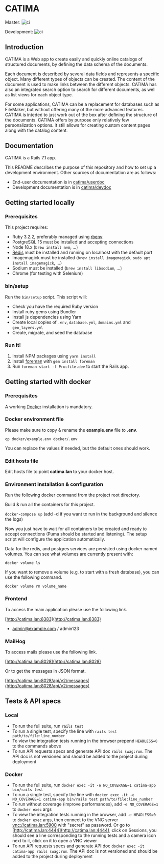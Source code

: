 # CATIMA

Master:
![ci](https://github.com/catima/catima/workflows/ci/badge.svg?branch=master)

Development:
![ci](https://github.com/catima/catima/workflows/ci/badge.svg?branch=development)

## Introduction

CATIMA is a Web app to create easily and quickly online catalogs of structured documents, by defining the data schema of the documents.

Each document is described by several data fields and represents a specific object. Many different types of objects can be created. The content of the document is used to make links between the different objects. CATIMA has also an integrated search option to search for different documents, as well as list views for each object type.

For some applications, CATIMA can be a replacement for databases such as FileMaker, but without offering many of the more advanced features. CATIMA is inteded to just work out of the box after defining the structure of the documents. CATIMA offers by purpose only relatively few personalization options. It still allows for creating custom content pages along with the catalog content.

## Documentation

CATIMA is a Rails 7.1 app.

This README describes the purpose of this repository and how to set up a development environment. Other sources of documentation are as follows:

* End-user documentation is in [catima/userdoc](https://github.com/catima/userdoc)
* Development documentation is in [catima/devdoc](https://github.com/catima/devdoc)

## Getting started locally

### Prerequisites

This project requires:

* Ruby 3.2.2, preferably managed using [rbenv](http://rbenv.org/)
* PostgreSQL 15 must be installed and accepting connections
* Node 18.x (`brew install nvm`, ...)
* [Redis](https://redis.io/) must be installed and running on localhost with the default port
* Imagemagick must be installed (`brew install imagemagick`, `sudo apt install imagemagick`, ...)
* Sodium must be installed (`brew install libsodium`, ...)
* Chrome (for testing with Selenium)

### bin/setup

Run the `bin/setup` script. This script will:

* Check you have the required Ruby version
* Install ruby gems using Bundler
* Install js dependencies using Yarn
* Create local copies of `.env`, `database.yml`, `domains.yml` and `geo_layers.yml`
* Create, migrate, and seed the database

### Run it!

1. Install NPM packages using `yarn install`
2. Install [foreman](https://github.com/ddollar/foreman) with `gem install foreman`
3. Run `foreman start -f Procfile.dev` to start the Rails app.

## Getting started with docker

### Prerequisites

A working [Docker](https://docs.docker.com/engine/install/) installation is mandatory.

### Docker environment file

Please make sure to copy & rename the **example.env** file to **.env**.

``cp docker/example.env docker/.env``

You can replace the values if needed, but the default ones should work.

### Edit hosts file

Edit hosts file to point **catima.lan** to your docker host.

### Environment installation & configuration

Run the following docker command from the project root directory.

Build & run all the containers for this project.

``docker-compose up`` (add -d if you want to run in the background and silence the logs)

Now you just have to wait for all containers to be created and ready to accept connections (Puma should be started and listening). The setup script will configure the application automatically.

Data for the redis, and postgres services are persisted using docker named volumes. You can see what volumes are currently present with:

``docker volume ls``

If you want to remove a volume (e.g. to start with a fresh database), you can use the following command.

``docker volume rm volume_name``

### Frontend

To access the main application please use the following link.

[http://catima.lan:8383](http://catima.lan:8383)

+ admin@example.com / admin123

### MailHog

To access mails please use the following link.

[http://catima.lan:8028](http://catima.lan:8028)

Or to get the messages in JSON format.

[http://catima.lan:8028/api/v2/messages](http://catima.lan:8028/api/v2/messages)

## Tests & API specs

### Local
* To run the full suite, run `rails test`
* To run a single test, specify the line with `rails test path/to/file:line_number`
* To view the integration tests running in the browser prepend `HEADLESS=0` to the commands above
* To run API requests specs and generate API doc `rails swag:run`. The API doc is not versioned and should be added to the project during deployment

### Docker
* To run the full suite, run `docker exec -it -e NO_COVERAGE=1 catima-app bin/rails test`
* To run a single test, specify the line with `docker exec -it -e NO_COVERAGE=1 catima-app bin/rails test path/to/file:line_number`
* To run without coverage (improve performances), add `-e NO_COVERAGE=1` to `docker exec` args
* To view the integration tests running in the browser, add `-e HEADLESS=0` to `docker exec` args, then connect to the VNC server [vnc://catima.lan:5900](vnc://catima.lan:5900) with "secret" as password. Or go to [http://catima.lan:4444](http://catima.lan:4444), click on Sessions, you should see a line corresponding to the running tests and a camera icon next to it, click on it to open a VNC viewer
* To run API requests specs and generate API doc `docker exec -it catima-app rails swag:run`. The API doc is not versioned and should be added to the project during deployment
